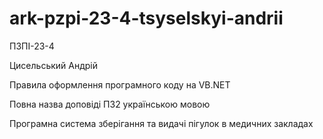 # ark-pzpi-23-4-tsyselskyi-andrii

ПЗПІ-23-4

Цисельський Андрій

Правила оформлення програмного коду на VB.NET

Повна назва доповіді ПЗ2 українською мовою

Програмна система зберігання та видачі пігулок в медичних закладах
